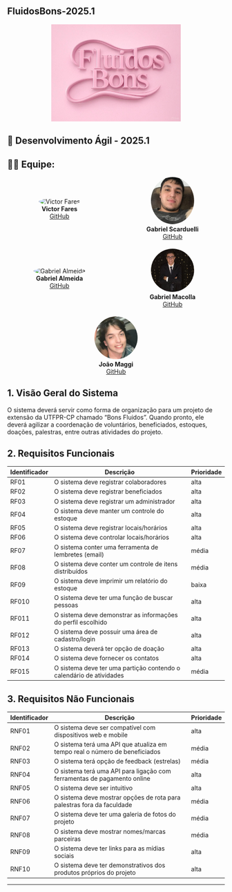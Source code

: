 ## **FluidosBons-2025.1**
<p align="center">
  <img src="assets/imgs/image.jpg" alt="Logo" width="300"/>
</p>


## 📅 Desenvolvimento Ágil - 2025.1
## 👨‍💻 Equipe:
<div style="display: flex; align-items: center; gap: 20px; flex-wrap: wrap;">
  <div style="flex: 1 1 200px; text-align: center;">
    <img src="https://media.licdn.com/dms/image/v2/D5603AQH-_jJcvsDu5w/profile-displayphoto-shrink_400_400/profile-displayphoto-shrink_400_400/0/1731947770806?e=1750291200&v=beta&t=ln56Cj4NPcPcyPw2cjg_ghGdWorJY8QB0FAaRKOKi7c" alt="Victor Fares" width="100" style="border-radius: 50%"/><br/>
    <strong>Victor Fares</strong><br/>
    <a href="https://github.com/victorfares" target="_blank">GitHub</a>
  </div>

 <div style="flex: 1 1 200px; text-align: center;">
    <img src="assets/imgs/Scardelli.jpeg" alt="Gabriel Scarduelli" width="100" style="border-radius: 50%"/><br/>
    <strong>Gabriel Scarduelli</strong><br/>
    <a href="https://github.com/BielScard" target="_blank">GitHub</a>
  </div>
  <div style="flex: 1 1 200px; text-align: center;">
    <img src="https://media.licdn.com/dms/image/v2/D4E35AQFboi96-GFn_w/profile-framedphoto-shrink_400_400/profile-framedphoto-shrink_400_400/0/1713534933422?e=1745539200&v=beta&t=Vh91j-T7zl4LFiqlUnH4_5p9iFO3OPAB1tL0Ru-9b8I" alt="Gabriel Almeida" width="100" style="border-radius: 50%"/><br/>
    <strong>Gabriel Almeida</strong><br/>
    <a href="https://github.com/almeidaaaaaaaa" target="_blank">GitHub</a>
  </div>
  <div style="flex: 1 1 200px; text-align: center;">
    <img src="assets/imgs/Macolla.jpeg" alt="Gabriel Macolla" width="100" style="border-radius: 50%"/><br/>
    <strong>Gabriel Macolla</strong><br/>
    <a href="https://github.com/GabrielMacolla" target="_blank">GitHub</a>
  </div>
  <div style="flex: 1 1 200px; text-align: center;">
    <img src="assets/imgs/Maggi.jpeg" alt="Joao Maggi" width="100" style="border-radius: 50%"/><br/>
    <strong>João Maggi</strong><br/>
    <a href="https://github.com/joaomaggi03" target="_blank">GitHub</a>
  </div>
</div>

## 1. Visão Geral do Sistema

O sistema deverá servir como forma de organização para um projeto de extensão da UTFPR-CP chamado “Bons Fluidos”. Quando pronto, ele deverá agilizar a coordenação de voluntários, beneficiados, estoques, doações, palestras, entre outras atividades do projeto.

## 2. Requisitos Funcionais

| Identificador | Descrição                                                                 | Prioridade |
|---------------|---------------------------------------------------------------------------|------------|
| RF01          | O sistema deve registrar colaboradores                                     | alta       |
| RF02          | O sistema deve registrar beneficiados                                     | alta       |
| RF03          | O sistema deve registrar um administrador                                 | alta       |
| RF04          | O sistema deve manter um controle do estoque                              | alta       |
| RF05          | O sistema deve registrar locais/horários                                  | alta       |
| RF06          | O sistema deve controlar locais/horários                                  | alta       |
| RF07          | O sistema conter uma ferramenta de lembretes (email)                      | média      |
| RF08          | O sistema deve conter um controle de itens distribuídos                   | média      |
| RF09          | O sistema deve imprimir um relatório do estoque                           | baixa      |
| RF010         | O sistema deve ter uma função de buscar pessoas                           | alta       |
| RF011         | O sistema deve demonstrar as informações do perfil escolhido              | alta       |
| RF012         | O sistema deve possuir uma área de cadastro/login                         | alta       |
| RF013         | O sistema deverá ter opção de doação                                      | alta       |
| RF014         | O sistema deve fornecer os contatos                                       | alta       |
| RF015         | O sistema deve ter uma partição contendo o calendário de atividades       | média      |

## 3. Requisitos Não Funcionais

| Identificador | Descrição                                                                 | Prioridade |
|---------------|---------------------------------------------------------------------------|------------|
| RNF01         | O sistema deve ser compatível com dispositivos web e mobile               | alta       |
| RNF02         | O sistema terá uma API que atualiza em tempo real o número de beneficiados| média      |
| RNF03         | O sistema terá opção de feedback (estrelas)                               | média      |
| RNF04         | O sistema terá uma API para ligação com ferramentas de pagamento online   | alta       |
| RNF05         | O sistema deve ser intuitivo                                              | alta       |
| RNF06         | O sistema deve mostrar opções de rota para palestras fora da faculdade    | média      |
| RNF07         | O sistema deve ter uma galeria de fotos do projeto                        | média      |
| RNF08         | O sistema deve mostrar nomes/marcas parceiras                             | média      |
| RNF09         | O sistema deve ter links para as mídias sociais                           | alta       |
| RNF10         | O sistema deve ter demonstrativos dos produtos próprios do projeto        | alta       |

---

